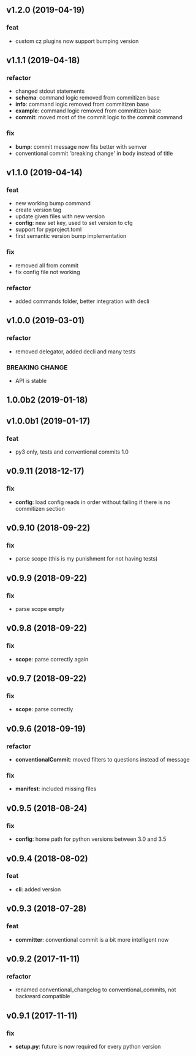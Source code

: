 
## v1.2.0 (2019-04-19)

### feat

- custom cz plugins now support bumping version

## v1.1.1 (2019-04-18)

### refactor

- changed stdout statements
- **schema**: command logic removed from commitizen base
- **info**: command logic removed from commitizen base
- **example**: command logic removed from commitizen base
- **commit**: moved most of the commit logic to the commit command

### fix

- **bump**: commit message now fits better with semver
- conventional commit 'breaking change' in body instead of title

## v1.1.0 (2019-04-14)

### feat

- new working bump command
- create version tag
- update given files with new version
- **config**: new set key, used to set version to cfg
- support for pyproject.toml
- first semantic version bump implementation

### fix

- removed all from commit
- fix config file not working

### refactor

- added commands folder, better integration with decli

## v1.0.0 (2019-03-01)

### refactor

- removed delegator, added decli and many tests

### BREAKING CHANGE

- API is stable

## 1.0.0b2 (2019-01-18)

## v1.0.0b1 (2019-01-17)

### feat

- py3 only, tests and conventional commits 1.0

## v0.9.11 (2018-12-17)

### fix

- **config**: load config reads in order without failing if there is no commitizen section

## v0.9.10 (2018-09-22)

### fix

- parse scope (this is my punishment for not having tests)

## v0.9.9 (2018-09-22)

### fix

- parse scope empty

## v0.9.8 (2018-09-22)

### fix

- **scope**: parse correctly again

## v0.9.7 (2018-09-22)

### fix

- **scope**: parse correctly

## v0.9.6 (2018-09-19)

### refactor

- **conventionalCommit**: moved filters to questions instead of message

### fix

- **manifest**: included missing files

## v0.9.5 (2018-08-24)

### fix

- **config**: home path for python versions between 3.0 and 3.5

## v0.9.4 (2018-08-02)

### feat

- **cli**: added version

## v0.9.3 (2018-07-28)

### feat

- **committer**: conventional commit is a bit more intelligent now

## v0.9.2 (2017-11-11)

### refactor

- renamed conventional_changelog to conventional_commits, not backward compatible

## v0.9.1 (2017-11-11)

### fix

- **setup.py**: future is now required for every python version
